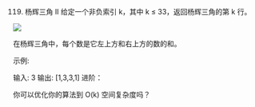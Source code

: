 119. 杨辉三角 II
给定一个非负索引 k，其中 k ≤ 33，返回杨辉三角的第 k 行。

![]("./../119.gif")

在杨辉三角中，每个数是它左上方和右上方的数的和。

示例:

输入: 3
输出: [1,3,3,1]
进阶：

你可以优化你的算法到 O(k) 空间复杂度吗？